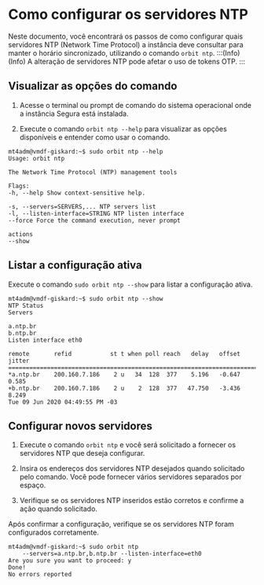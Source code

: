 # Como configurar os servidores NTP

Neste documento, você encontrará os passos de como configurar quais servidores NTP (Network Time Protocol) a instância deve consultar para manter o horário sincronizado, utilizando o comando `orbit ntp`. 
:::(Info) (Info)
A alteração de servidores NTP pode afetar o uso de tokens OTP.
:::

## Visualizar as opções do comando

1. Acesse o terminal ou prompt de comando do sistema operacional onde a instância Segura está instalada.

1. Execute o comando `orbit ntp --help` para visualizar as opções disponíveis e entender como usar o comando.
``` 
mt4adm@vmdf-giskard:~$ sudo orbit ntp --help
Usage: orbit ntp

The Network Time Protocol (NTP) management tools

Flags:
-h, --help Show context-sensitive help.

-s, --servers=SERVERS,... NTP servers list
-l, --listen-interface=STRING NTP listen interface
--force Force the command execution, never prompt

actions
--show
``` 
## Listar a configuração ativa
Execute o comando `sudo orbit ntp --show` para listar a configuração ativa.
```
mt4adm@vmdf-giskard:~$ sudo orbit ntp --show
NTP Status
Servers

a.ntp.br
b.ntp.br
Listen interface eth0

remote       refid           st t when poll reach   delay   offset  jitter
==========================================================================
*a.ntp.br    200.160.7.186    2 u   34  128  377    5.196   -0.647   0.585
+b.ntp.br    200.160.7.186    2 u    2  128  377   47.750   -3.436   8.249
Tue 09 Jun 2020 04:49:55 PM -03
``` 
## Configurar novos servidores

1. Execute o comando `orbit ntp` e você será solicitado a fornecer os servidores NTP que deseja configurar.

1. Insira os endereços dos servidores NTP desejados quando solicitado pelo comando. Você pode fornecer vários servidores separados por espaço.

1. Verifique se os servidores NTP inseridos estão corretos e confirme a ação quando solicitado.

Após confirmar a configuração, verifique se os servidores NTP foram configurados corretamente.
```
mt4adm@vmdf-giskard:~$ sudo orbit ntp
    --servers=a.ntp.br,b.ntp.br --listen-interface=eth0
Are you sure you want to proceed: y
Done!
No errors reported
``` 
